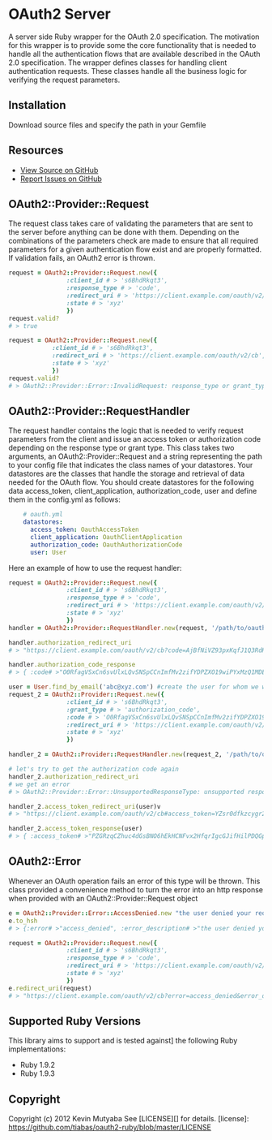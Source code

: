 # OAuth2 Server
A server side Ruby wrapper for the OAuth 2.0 specification. The motivation for this wrapper is to provide some the core functionality that is
needed to handle all the authentication flows that are available described in the OAuth 2.0 specification. The wrapper defines classes for handling
client authentication requests. These classes handle all the business logic for verifying the request parameters.

## Installation
 Download source files and specify the path in your Gemfile

## Resources
* [View Source on GitHub][code]
* [Report Issues on GitHub][issues]

[code]: https://github.com/tiabas/oauth2-ruby
[issues]: https://github.com/tiabas/oauth2-ruby/issues

## OAuth2::Provider::Request
The request class takes care of validating the parameters that are sent to the server before anything can be done with them. Depending on the combinations of 
the parameters check are made to ensure that all required parameters for a given authentication flow exist and are properly formatted. If validation fails, an OAuth2 error is thrown.

```ruby
request = OAuth2::Provider::Request.new({
                :client_id # > 's6BhdRkqt3',
                :response_type # > 'code',
                :redirect_uri # > 'https://client.example.com/oauth/v2/cb',
                :state # > 'xyz'
                })
request.valid?
# > true

request = OAuth2::Provider::Request.new({
            :client_id # > 's6BhdRkqt3',
            :redirect_uri # > 'https://client.example.com/oauth/v2/cb',
            :state # > 'xyz'
            })
request.valid?
# > OAuth2::Provider::Error::InvalidRequest: response_type or grant_type is required
```

## OAuth2::Provider::RequestHandler
The request handler contains the logic that is needed to verify request parameters from the client and issue an access token or authorization code depending on
the response type or grant type. This class takes two arguments, an OAuth2::Provider::Request and a string representing the path to your config file that indicates the class names of your datastores. Your datastores are the classes that handle the storage and retrieval of data needed for the OAuth flow. You should create datastores for the following data access_token, client_application, authorization_code, user and define them in the config.yml as follows:

```yaml
    # oauth.yml
    datastores:
      access_token: OauthAccessToken
      client_application: OauthClientApplication
      authorization_code: OauthAuthorizationCode
      user: User
```

Here an example of how to use the request handler:

```ruby
request = OAuth2::Provider::Request.new({
                :client_id # > 's6BhdRkqt3',
                :response_type # > 'code',
                :redirect_uri # > 'https://client.example.com/oauth/v2/cb',
                :state # > 'xyz'
                })
handler = OAuth2::Provider::RequestHandler.new(request, '/path/to/oauth.yml')

handler.authorization_redirect_uri
# > "https://client.example.com/oauth/v2/cb?code=AjBfNiVZ93pxKqfJ1Q3RdKrgWHYPxYmgFTpPqPVIdbg6nPPAxMzQ1MDEzNjc1&state=xyz"

handler.authorization_code_response
# > { :code# >"O0RfagVSxCn6svUlxLQvSNSpCCnImfMv2zifYDPZXO19wiPYxMzQ1MDEzNzU3", :state# >"xyz" }

user = User.find_by_email('abc@xyz.com') #create the user for whom we wish get a token
request_2 = OAuth2::Provider::Request.new({
                :client_id # > 's6BhdRkqt3',
                :grant_type # > 'authorization_code',
                :code # > 'O0RfagVSxCn6svUlxLQvSNSpCCnImfMv2zifYDPZXO19wiPYxMzQ1MDEzNzU3',
                :redirect_uri # > 'https://client.example.com/oauth/v2/cb',
                :state # > 'xyz'
                })

handler_2 = OAuth2::Provider::RequestHandler.new(request_2, '/path/to/oauth.yml')

# let's try to get the authorization code again
handler_2.authorization_redirect_uri
# we get an error
# > OAuth2::Provider::Error::UnsupportedResponseType: unsupported response_typev

handler_2.access_token_redirect_uri(user)v
# > "https://client.example.com/oauth/v2/cb#access_token=YZsr0dfkzcygr2q3rxB6g9cJdqcF7M5PjankAFG8QKz695mUT8xMzQ1MDE0MDk3&token_type=Bearer&expires_in=3600&refresh_token=j2zmwCR7BbGDjP4DySRK1J2nw8O1V4aQXY3wre6ohQNNNeOwNtgxMzQ1MDE0MDk3&state=xyz"

handler_2.access_token_response(user)
# > { :access_token# >"PZGRzqCZhuc4dGsBNO6hEkHCNFvx2HfqrIgcGJifHilPDQGpNwxMzQ1MDE0NDQ2", :token_type# >"Bearer", :expires_in# >3600, :refresh_token# >"QUpDsfIg2mCTe5taePulQyfJi8QLk3rdUBEGPrpqGPKSfKocUxMzQ1MDE0NDQ2", :state# >"xyz" }
```

## OAuth2::Error
Whenever an OAuth operation fails an error of this type will be thrown. This class provided a convenience method to turn the error into an http response when
provided with an OAuth2::Provider::Request object

```ruby
e = OAuth2::Provider::Error::AccessDenied.new "the user denied your request"
e.to_hsh
# > {:error# >"access_denied", :error_description# >"the user denied your request"}

request = OAuth2::Provider::Request.new({
                :client_id # > 's6BhdRkqt3',
                :response_type # > 'code',
                :redirect_uri # > 'https://client.example.com/oauth/v2/cb',
                :state # > 'xyz'
                })
e.redirect_uri(request)
# > "https://client.example.com/oauth/v2/cb?error=access_denied&error_description=the%20user%20denied%20your%20request"
```

## Supported Ruby Versions
This library aims to support and is tested against] the following Ruby
implementations:

* Ruby 1.9.2
* Ruby 1.9.3

## Copyright
Copyright (c) 2012 Kevin Mutyaba
See [LICENSE][] for details.
[license]: https://github.com/tiabas/oauth2-ruby/blob/master/LICENSE
